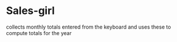Sales-girl
==========

collects monthly totals entered from the keyboard and uses these to compute totals for the year
